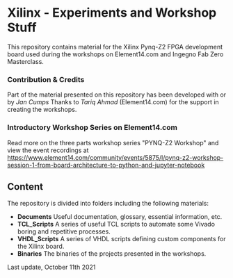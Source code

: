 # Xilinx - Experiments and Workshop Stuff

This repository contains material for the Xilinx Pynq-Z2 FPGA development board used during the workshops on Element14.com and Ingegno Fab Zero Masterclass.

### Contribution & Credits

Part of the material presented on this repository has been developed with or by _Jan Cumps_
Thanks to _Tariq Ahmad_ (Element14.com) for the support in creating the workshops.

### Introductory Workshop Series on Element14.com

Read more on the three parts workshop series "PYNQ-Z2 Workshop" and view the event recordings at https://www.element14.com/community/events/5875/l/pynq-z2-workshop-session-1-from-board-architecture-to-python-and-jupyter-notebook

## Content

The repository is divided into folders including the following materials:

- **Documents** Useful documentation, glossary, essential information, etc.
- **TCL_Scripts** A series of useful TCL scripts to automate some Vivado boring and repetitive processes.
- **VHDL_Scripts** A series of VHDL scripts defining custom components for the Xilinx board.
- **Binaries** The binaries of the projects presented in the workshops.

Last update, October 11th 2021
